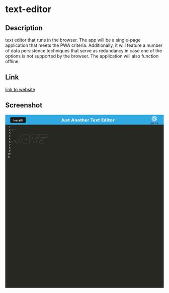 # text-editor

## Description
text editor that runs in the browser. The app will be a single-page application that meets the PWA criteria. Additionally, it will feature a number of data persistence techniques that serve as redundancy in case one of the options is not supported by the browser. The application will also function offline.
## Link 

<a href="https://15-texteditor-production.up.railway.app/">link to website </a>

## Screenshot 

![screenshot of webpage](./client/src/images/localhost_3000_.png)


